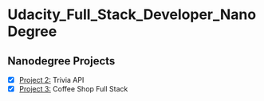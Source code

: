 # Udacity_Full_Stack_Developer_NanoDegree

## Nanodegree Projects

- [x] [Project 2:](/Project_2/) Trivia API
- [x] [Project 3:](/Project_3/) Coffee Shop Full Stack